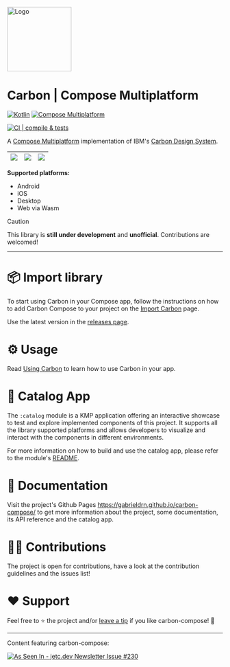 <p align="left">
  <picture>
    <source media="(prefers-color-scheme: dark)" srcset="https://github.com/user-attachments/assets/a0a20d5a-9f67-46ea-a68e-fe836b3a3d81">
    <source media="(prefers-color-scheme: light)" srcset="https://github.com/user-attachments/assets/cf499dee-c867-4613-96a8-c018bdb3f112">
    <img alt="Logo" src="https://github.com/user-attachments/assets/cf499dee-c867-4613-96a8-c018bdb3f112" width="150">
  </picture>
</p>

# Carbon | Compose Multiplatform

[![Kotlin](https://img.shields.io/badge/2.2.0-blue?logo=kotlin&logoColor=white&color=7F52FF)](http://kotlinlang.org)
[![Compose Multiplatform](https://img.shields.io/badge/1.8.2-green?logo=jetpackcompose&logoColor=white&color=4284F3)](https://github.com/JetBrains/compose-multiplatform)

[![CI | compile & tests](https://github.com/gabrieldrn/carbon-compose/actions/workflows/ci-lib-workflow.yml/badge.svg)](https://github.com/gabrieldrn/carbon-compose/actions/workflows/ci-lib-workflow.yml)

A [Compose Multiplatform](https://www.jetbrains.com/lp/compose-multiplatform/) implementation of IBM's [Carbon Design System](https://github.com/carbon-design-system/carbon).

![](https://github.com/user-attachments/assets/82d8c108-7e6b-4ef8-8e6c-cf1ecf7026d1) | ![](https://github.com/user-attachments/assets/5b80e6a9-7b5c-41b0-9bac-169e2f051954) | ![](https://github.com/user-attachments/assets/a1ba04d5-c728-4791-848f-9e26df38c346)
:--:|:--:|:--:

**Supported platforms:**
- Android
- iOS
- Desktop
- Web via Wasm

> [!CAUTION]
> This library is **still under development** and **unofficial**. Contributions are welcomed!


---

# 📦 Import library

To start using Carbon in your Compose app, follow the instructions on how to add Carbon Compose to
your project on the [Import Carbon](https://gabrieldrn.github.io/carbon-compose/getting-started/import-lib/) page.

Use the latest version in the [releases page](https://github.com/gabrieldrn/carbon-compose/releases).

# ⚙️ Usage

Read [Using Carbon](https://gabrieldrn.github.io/carbon-compose/getting-started/usage/) to learn how to use Carbon
in your app.

# 🤳 Catalog App

The `:catalog` module is a KMP application offering an interactive showcase to test and explore
implemented components of this project. It supports all the library supported platforms and allows
developers to visualize and interact with the components in different environments.

For more information on how to build and use the catalog app, please refer to the module's [README](catalog/README.md).

# 📖 Documentation

Visit the project's Github Pages https://gabrieldrn.github.io/carbon-compose/ to get more information about the
project, some documentation, its API reference and the catalog app.

# 🧑‍💻 Contributions

The project is open for contributions, have a look at the contribution guidelines and the issues list!

# ❤️ Support

Feel free to ⭐ the project and/or [leave a tip](https://github.com/sponsors/gabrieldrn) if you like carbon-compose! 🙂

---

Content featuring carbon-compose:

<a href="https://jetc.dev/issues/230.html"><img src="https://img.shields.io/badge/As_Seen_In-jetc.dev_Newsletter_Issue_%23230-blue?logo=Jetpack+Compose&amp;logoColor=white" alt="As Seen In - jetc.dev Newsletter Issue #230"></a>
